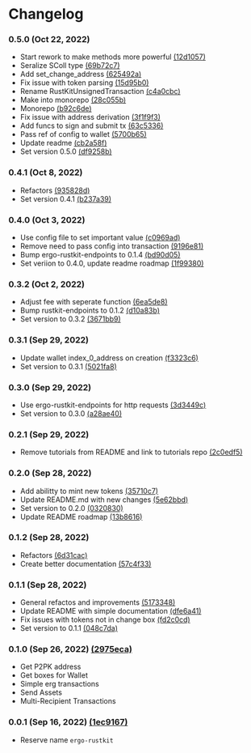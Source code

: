 # Changelog

### 0.5.0 (Oct 22, 2022)

- Start rework to make methods more powerful [(12d1057)](https://github.com/rust-ergo/rustkit/commit/12d105703199fc201e0e4aa51dae63cfa42f4631)
- Seralize SColl type [(69b72c7)](https://github.com/rust-ergo/rustkit/commit/69b72c745dd2bca022173b2be886fe4b8958b5d7)
- Add set_change_address [(625492a)](https://github.com/rust-ergo/rustkit/commit/625492a12f501f70f3cb63ee960447c1fd8a2f09)
- Fix issue with token parsing [(15d95b0)](https://github.com/rust-ergo/rustkit/commit/15d95b0113796e56afc52a42882dc9ff045fe933)
- Rename RustKitUnsignedTransaction [(c4a0cbc)](https://github.com/rust-ergo/rustkit/commit/c4a0cbce370716da081898722a9c988081726b0b)
- Make into monorepo [(28c055b)](https://github.com/rust-ergo/rustkit/commit/28c055b03ac6155ffbc423ba31e0f1d7dc0412cb)
- Monorepo [(b92c6de)](https://github.com/rust-ergo/rustkit/commit/b92c6deeaaf678486adf2d0d2790e4235665a064)
- Fix issue with address derivation [(3f1f9f3)](https://github.com/rust-ergo/rustkit/commit/3f1f9f3ca2039bffd4a2205c3dc5ab7fe5f4b672)
- Add funcs to sign and submit tx [(63c5336)](https://github.com/rust-ergo/rustkit/commit/63c5336048550b4f57abca672cd5ba542334ee26)
- Pass ref of config to wallet [(5700b65)](https://github.com/rust-ergo/rustkit/commit/5700b65ebd40f9a4edf2ac17fe59c0408a490c66)
- Update readme [(cb2a58f)](https://github.com/rust-ergo/rustkit/commit/cb2a58fdafeabcc7b591efd21ae728cb4e67854a)
- Set version 0.5.0 [(df9258b)](https://github.com/rust-ergo/rustkit/commit/df9258bad6acb79524376650f7f424c2c78e1c3b)

### 0.4.1 (Oct 8, 2022)

- Refactors [(935828d)](https://github.com/rust-ergo/rustkit/commit/935828db27400260782ca058ca230c5df533224e)
- Set version 0.4.1 [(b237a39)](https://github.com/rust-ergo/rustkit/commit/b237a39dd1e653fff6842170aa5384808e400fc6)

### 0.4.0 (Oct 3, 2022)

- Use config file to set important value [(c0969ad)](https://github.com/rust-ergo/rustkit/commit/c0969addc5dd036caad2fdd04be9ee76e7caddf3)
- Remove need to pass config into transaction [(9196e81)](https://github.com/rust-ergo/rustkit/commit/9196e81f21d5ff712d898d8bff7b9f95ab2972f9)
- Bump ergo-rustkit-endpoints to 0.1.4 [(bd90d05)](https://github.com/rust-ergo/rustkit/commit/bd90d0556fde872f9e113c06f7d6c076e36db317)
- Set veriion to 0.4.0, update readme roadmap [(1f99380)](https://github.com/rust-ergo/rustkit/commit/1f99380bba402e67c63e332457a1fe624851ae18)

### 0.3.2 (Oct 2, 2022)

- Adjust fee with seperate function [(6ea5de8)](https://github.com/rust-ergo/rustkit/commit/6ea5de8b0a05c47db0cf9ad6e4a47d2bb664235e)
- Bump rustkit-endpoints to 0.1.2 [(d10a83b)](https://github.com/rust-ergo/rustkit/commit/d10a83b14b981e6d9239f8c4d3356afcdfeb5dde)
- Set version to 0.3.2 [(3671bb9)](https://github.com/rust-ergo/rustkit/commit/3671bb91cbd34f92273177ab7438595cfe09deb4)

### 0.3.1 (Sep 29, 2022)

- Update wallet index_0_address on creation [(f3323c6)](https://github.com/rust-ergo/rustkit/commit/f3323c68caa8b2b4df89158f1977650e40ae3808)
- Set version to 0.3.1 [(5021fa8)](https://github.com/rust-ergo/rustkit/commit/5021fa8d07db3a1be4e6dc0ccafd3488bd2af89e)

### 0.3.0 (Sep 29, 2022)

- Use ergo-rustkit-endpoints for http requests [(3d3449c)](https://github.com/rust-ergo/rustkit/commit/3d3449c8561deabdf206f4410e66ac126e1d9a6b)
- Set version to 0.3.0 [(a28ae40)](https://github.com/rust-ergo/rustkit/commit/a28ae40315ab1432bf02e852abfb9d6ba060622b)

### 0.2.1 (Sep 29, 2022)

- Remove tutorials from README and link to tutorials repo [(2c0edf5)](https://github.com/rust-ergo/rustkit/commit/2c0edf508d81258c742626c102d7d5189f144563)

### 0.2.0 (Sep 28, 2022)

- Add abilitty to mint new tokens [(35710c7)](https://github.com/rust-ergo/rustkit/commit/35710c76ee2bcccfabd3c8e81458e3277cd56ad1)
- Update README.md with new changes [(5e62bbd)](https://github.com/rust-ergo/rustkit/commit/5e62bbd48786c3dafd58a3dd689e49918f74cf48)
- Set version to 0.2.0 [(0320830)](https://github.com/rust-ergo/rustkit/commit/0320830d60ec5f12181cce0eac69390a42c2575c)
- Update README roadmap [(13b8616)](https://github.com/rust-ergo/rustkit/commit/13b86167240171c7b461c117881cd3c3870863d0)

### 0.1.2 (Sep 28, 2022)

- Refactors [(6d31cac)](https://github.com/rust-ergo/rustkit/commit/6d31cace6053733fe1c62ba33e363ae5c725dfee)
- Create better documentation [(57c4f33)](https://github.com/rust-ergo/rustkit/commit/57c4f331ca35de340be13f39b2bbc15c78a32c15)

### 0.1.1 (Sep 28, 2022)

- General refactos and improvements [(5173348)](https://github.com/rust-ergo/rustkit/commit/51733486d4daa0e44a95eb7ced908270052a9263)
- Update README with simple documentation [(dfe6a41)](https://github.com/rust-ergo/rustkit/commit/dfe6a4107f9cf80a1a0c0a588357ffcd42990ccb)
- Fix issues with tokens not in change box [(fd2c0cd)](https://github.com/rust-ergo/rustkit/commit/fd2c0cde76de0e8af382a601b59eec1b37caf65d)
- Set version to 0.1.1 [(048c7da)](https://github.com/rust-ergo/rustkit/commit/048c7daeb552d20e995ec2cf6105dbd1d1110ee9)

### 0.1.0 (Sep 26, 2022) [(2975eca)](https://github.com/rust-ergo/rustkit/commit/2975eca065398197b4f669519d356cd6ffd360c9)

- Get P2PK address
- Get boxes for Wallet
- Simple erg transactions
- Send Assets
- Multi-Recipient Transactions

### 0.0.1 (Sep 16, 2022) [(1ec9167)](https://github.com/rust-ergo/rustkit/commit/1ec9167ffe431eb7cc7bda4d3e0c103fd4b2d636)

- Reserve name `ergo-rustkit`